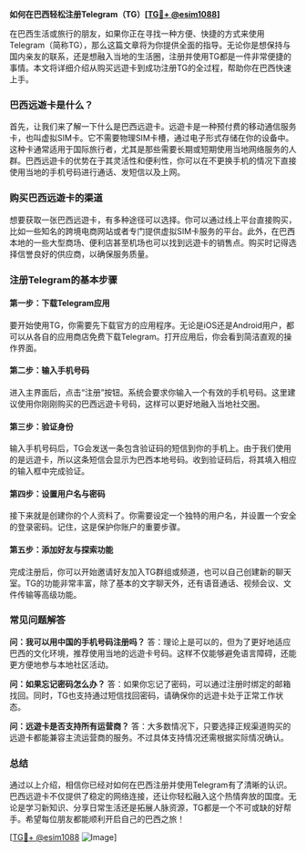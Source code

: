 **如何在巴西轻松注册Telegram（TG）[[TG💪+ @esim1088](https://t.me/s/esim1088)]**

在巴西生活或旅行的朋友，如果你正在寻找一种方便、快捷的方式来使用Telegram（简称TG），那么这篇文章将为你提供全面的指导。无论你是想保持与国内亲友的联系，还是想融入当地的生活圈，注册并使用TG都是一件非常便捷的事情。本文将详细介绍从购买远遊卡到成功注册TG的全过程，帮助你在巴西快速上手。

### 巴西远遊卡是什么？

首先，让我们来了解一下什么是巴西远遊卡。远遊卡是一种预付费的移动通信服务卡，也叫虚拟SIM卡。它不需要物理SIM卡槽，通过电子形式存储在你的设备中。这种卡通常适用于国际旅行者，尤其是那些需要长期或短期使用当地网络服务的人群。巴西远遊卡的优势在于其灵活性和便利性，你可以在不更换手机的情况下直接使用当地的手机号码进行通话、发短信以及上网。

### 购买巴西远遊卡的渠道

想要获取一张巴西远遊卡，有多种途径可以选择。你可以通过线上平台直接购买，比如一些知名的跨境电商网站或者专门提供虚拟SIM卡服务的平台。此外，在巴西本地的一些大型商场、便利店甚至机场也可以找到远遊卡的销售点。购买时记得选择信誉良好的供应商，以确保服务质量。

### 注册Telegram的基本步骤

#### 第一步：下载Telegram应用
要开始使用TG，你需要先下载官方的应用程序。无论是iOS还是Android用户，都可以从各自的应用商店免费下载Telegram。打开应用后，你会看到简洁直观的操作界面。

#### 第二步：输入手机号码
进入主界面后，点击“注册”按钮。系统会要求你输入一个有效的手机号码。这里建议使用你刚刚购买的巴西远遊卡号码，这样可以更好地融入当地社交圈。

#### 第三步：验证身份
输入手机号码后，TG会发送一条包含验证码的短信到你的手机上。由于我们使用的是远遊卡，所以这条短信会显示为巴西本地号码。收到验证码后，将其填入相应的输入框中完成验证。

#### 第四步：设置用户名与密码
接下来就是创建你的个人资料了。你需要设定一个独特的用户名，并设置一个安全的登录密码。记住，这是保护你账户的重要步骤。

#### 第五步：添加好友与探索功能
完成注册后，你可以开始邀请好友加入TG群组或频道，也可以自己创建新的聊天室。TG的功能非常丰富，除了基本的文字聊天外，还有语音通话、视频会议、文件传输等高级功能。

### 常见问题解答

**问：我可以用中国的手机号码注册吗？**
答：理论上是可以的，但为了更好地适应巴西的文化环境，推荐使用当地的远遊卡号码。这样不仅能够避免语言障碍，还能更方便地参与本地社区活动。

**问：如果忘记密码怎么办？**
答：如果你忘记了密码，可以通过注册时绑定的邮箱找回。同时，TG也支持通过短信找回密码，请确保你的远遊卡处于正常工作状态。

**问：远遊卡是否支持所有运营商？**
答：大多数情况下，只要选择正规渠道购买的远遊卡都能兼容主流运营商的服务。不过具体支持情况还需根据实际情况确认。

### 总结

通过以上介绍，相信你已经对如何在巴西注册并使用Telegram有了清晰的认识。巴西远遊卡不仅提供了稳定的网络连接，还让你轻松融入这个热情奔放的国度。无论是学习新知识、分享日常生活还是拓展人脉资源，TG都是一个不可或缺的好帮手。希望每位朋友都能顺利开启自己的巴西之旅！

[[TG💪+ @esim1088](https://t.me/s/esim1088) ![Image](https://i.postimg.cc/4NQfJmqS/Snipaste-2025-05-13-00-14-12.png)]